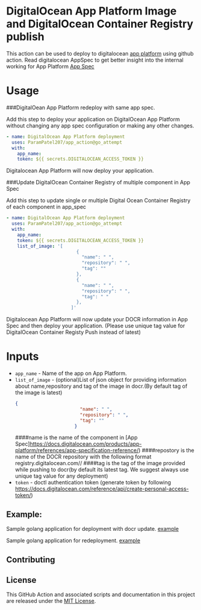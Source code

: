 # DigitalOcean App Platform Image and DigitalOcean Container Registry publish
This action can be used to deploy to digitalocean [app platform](https://www.digitalocean.com/products/app-platform/) using github action. Read digitalocean AppSpec to get better insight into the internal working for App Platform [App Spec](https://docs.digitalocean.com/products/app-platform/references/app-specification-reference/)
# Usage
###DigitalOean App Platform redeploy with same app spec.

Add this step to deploy your application on DigitalOcean App Platform without changing any app spec configuration or making any other changes.
```yaml
- name: DigitalOcean App Platform deployment
  uses: ParamPatel207/app_action@go_attempt
  with:
    app_name: 
    token: ${{ secrets.DIGITALOCEAN_ACCESS_TOKEN }}
```
Digitalocean App Platform will now deploy your application.

###Update DigitalOcean Container Registry of multiple component in App Spec

Add this step to update single or multiple Digital Ocean Container Registry of each component in app_spec
```yaml
- name: DigitalOcean App Platform deployment
  uses: ParamPatel207/app_action@go_attempt
  with:
    app_name: 
    token: ${{ secrets.DIGITALOCEAN_ACCESS_TOKEN }}
    list_of_image: '[
                          {
                            "name": " ",
                            "repository": " ",
                            "tag": ""
                          },
                          {
                            "name": " ",
                            "repository": " ",
                            "tag": " "
                          },
                        ]'
```
Digitalocean App Platform will now update your DOCR information in App Spec and then deploy your application.
(Please use unique tag value for DigitalOcean Container Registy Push instead of latest)

# Inputs
- `app_name` - Name of the app on App Platform.
- `list_of_image` - (optional)List of json object for providing information about name,repository and tag of the image in docr.(By default tag of the image is latest)
    ```json
    {
                            "name": " ",
                            "repository": " ",
                            "tag": ""
                          }
    ```
    ####name is the name of the component in [App Spec]https://docs.digitalocean.com/products/app-platform/references/app-specification-reference/)
    ####repostory is the name of the DOCR repository with the following format registry.digitalocean.com/<my-registry>/<my-image>
    ####tag is the tag of the image provided while pushing to docr(by default its latest tag. We suggest always use unique tag value for any deployment)
- `token` - doctl authentication token (generate token by following https://docs.digitalocean.com/reference/api/create-personal-access-token/)

## Example:

Sample golang application for deployment with docr update. [example](https://github.com/ParamPatel207/app_action/tree/go_attempt/docr_sample)

Sample golang application for redeployment. [example](https://github.com/ParamPatel207/app_action/tree/go_attempt/sample-golang)

## Contributing



## License

This GitHub Action and associated scripts and documentation in this project are released under the [MIT License](LICENSE).
